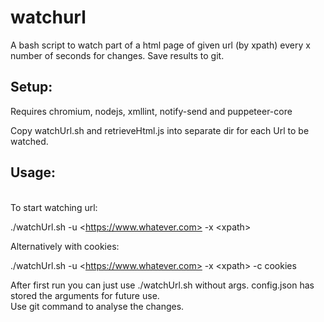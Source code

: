 # watchurl

A bash script to watch part of a html page of given url (by xpath) every x number of seconds for changes. Save results to git.

## Setup:

Requires chromium, nodejs, xmllint, notify-send and puppeteer-core<br>

Copy watchUrl.sh and retrieveHtml.js into separate dir for each Url to be watched.

## Usage:

<br>To start watching url:

./watchUrl.sh -u \<https://www.whatever.com> -x \<xpath\>

Alternatively with cookies:

./watchUrl.sh -u \<https://www.whatever.com> -x \<xpath\> -c cookies

After first run you can just use ./watchUrl.sh without args. config.json has stored the arguments for future use.<br>Use git command to analyse the changes.
